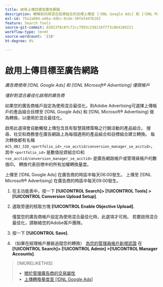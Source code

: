```yaml
---
title: 啟用上傳目標至廣告網路
description: 瞭解如何將混合投資組合的目標上傳至 [!DNL Google Ads] 和 [!DNL Microsoft® Advertising].
exl-id: 75a1a804-ad6a-4dbc-9cde-30fe54476162
feature: Search Tools
source-git-commit: 82023f8c0fc72cc7993c238116fff3c0b4180221
workflow-type: tm+mt
source-wordcount: '218'
ht-degree: 0%

---
```


# 啟用上傳目標至廣告網路

*廣告商使用 [!DNL Google Ads] 和 [!DNL Microsoft® Advertising] 僅限帳戶*

*僅針對混合最佳化啟用的廣告商*

如果您的廣告商帳戶設定為使用混合最佳化，則Adobe Advertising可選擇上傳帳戶的產品組合目標至 [!DNL Google Ads] 和 [!DNL Microsoft® Advertising] 做為轉換，以便用於混合最佳化。

啟用此選項會自動觸發上傳包含具有智慧競標策略之行銷活動的產品組合。 搜尋、社交和商務會在廣告網路上為每個適用的產品組合和目標組合建立轉換。 每次轉換都有名稱 `ACS_OBJ_SID_<portfolio_id>_<se_acctid/conversion_manager_se_acctid>`，其中 `<portfolio_id>` 是數值投資組合ID和 `<se_acctid/conversion_manager_se_acctid>` 是廣告網路帳戶或管理員帳戶的數值ID。 轉換代表目標中的所有加權轉換量度。

上傳至 [!DNL Google Ads] 在廣告商的時區中每天06:00發生。 上傳至 [!DNL Microsoft® Advertising] 在廣告商的時區中每天09:00發生。

<!-- Note to self: Conversions tracked by Google Ads and by the Microsoft Advertising universal event tracking (UET) tag aren't re-uploaded to the ad networks. -->

1. 在主功能表中，按一下 **[!UICONTROL Search]> [!UICONTROL Tools] >[!UICONTROL Conversion Upload Setup]**.

1. 選取旁邊的核取方塊 **[!UICONTROL Enable Objective Upload]**.

   僅當您的廣告商帳戶設定為使用混合最佳化時，此選項才可用。 若要啟用混合最佳化，請聯絡您的Adobe客戶團隊。

1. 按一下 **[!UICONTROL Save]**.

1. （如果在經理帳戶層級追蹤您的轉換） [為您的管理員帳戶新增認證](/help/search-social-commerce/admin/manager-accounts.md) 在 **[!UICONTROL Search]> [!UICONTROL Admin] >[!UICONTROL Manager Accounts]**.

>[!MORELIKETHIS]
>
>* [關於管理廣告商的交易屬性](/help/search-social-commerce/admin/transaction-properties/transaction-property-about.md)
>* [上傳轉換量度至 [!DNL Google Ads]](conversion-metrics-upload-to-google.md)
